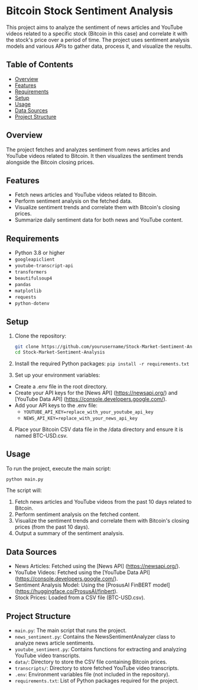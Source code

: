 # Bitcoin Stock Sentiment Analysis

This project aims to analyze the sentiment of news articles and YouTube videos related to a specific stock (Bitcoin in this case) and correlate it with the stock's price over a period of time. The project uses sentiment analysis models and various APIs to gather data, process it, and visualize the results.

## Table of Contents

- [Overview](#overview)
- [Features](#features)
- [Requirements](#requirements)
- [Setup](#setup)
- [Usage](#usage)
- [Data Sources](#data-sources)
- [Project Structure](#project-structure)

## Overview

The project fetches and analyzes sentiment from news articles and YouTube videos related to Bitcoin. It then visualizes the sentiment trends alongside the Bitcoin closing prices.

## Features

- Fetch news articles and YouTube videos related to Bitcoin.
- Perform sentiment analysis on the fetched data.
- Visualize sentiment trends and correlate them with Bitcoin's closing prices.
- Summarize daily sentiment data for both news and YouTube content.

## Requirements

- Python 3.8 or higher
- `googleapiclient`
- `youtube-transcript-api`
- `transformers`
- `beautifulsoup4`
- `pandas`
- `matplotlib`
- `requests`
- `python-dotenv`

## Setup

1. Clone the repository:

   ```sh
   git clone https://github.com/yourusername/Stock-Market-Sentiment-Analysis.git
   cd Stock-Market-Sentiment-Analysis

   ```

2. Install the required Python packages:
   `pip install -r requirements.txt`

3. Set up your environment variables:

- Create a .env file in the root directory.
- Create your API keys for the [News API] (https://newsapi.org/) and [YouTube Data API] (https://console.developers.google.com/).
- Add your API keys to the .env file:
  - `YOUTUBE_API_KEY=replace_with_your_youtube_api_key`
  - `NEWS_API_KEY=replace_with_your_news_api_key`

4. Place your Bitcoin CSV data file in the /data directory and ensure it is named BTC-USD.csv.

## Usage

To run the project, execute the main script:

```sh
python main.py
```

The script will:

1. Fetch news articles and YouTube videos from the past 10 days related to Bitcoin.
2. Perform sentiment analysis on the fetched content.
3. Visualize the sentiment trends and correlate them with Bitcoin's closing prices (from the past 10 days).
4. Output a summary of the sentiment analysis.

## Data Sources

- News Articles: Fetched using the [News API] (https://newsapi.org/).
- YouTube Videos: Fetched using the [YouTube Data API] (https://console.developers.google.com/).
- Sentiment Analysis Model: Using the [ProsusAI FinBERT model] (https://huggingface.co/ProsusAI/finbert).
- Stock Prices: Loaded from a CSV file (BTC-USD.csv).

## Project Structure

- `main.py`: The main script that runs the project.
- `news_sentiment.py`: Contains the NewsSentimentAnalyzer class to analyze news article sentiments.
- `youtube_sentiment.py`: Contains functions for extracting and analyzing YouTube video transcripts.
- `data/`: Directory to store the CSV file containing Bitcoin prices.
- `transcripts/`: Directory to store fetched YouTube video transcripts.
- `.env`: Environment variables file (not included in the repository).
- `requirements.txt`: List of Python packages required for the project.
